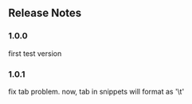 ## Release Notes

### 1.0.0

first test version

### 1.0.1

fix tab problem.
now, tab in snippets will format as '\\t'